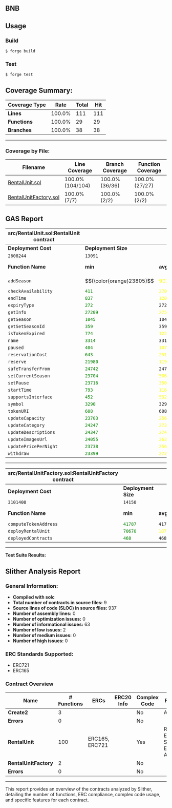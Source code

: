 ## BNB

## Usage

### Build

```shell
$ forge build
```

### Test

```shell
$ forge test
```

## Coverage Summary:

| Coverage Type    | Rate   | Total | Hit   |
|------------------|--------|-------|-------|
| **Lines**        | 100.0% | 111   | 111   |
| **Functions**    | 100.0% | 29    | 29    |
| **Branches**     | 100.0% | 38    | 38    |

---

### Coverage by File:

| Filename               | Line Coverage | Branch Coverage | Function Coverage |
|------------------------|---------------|------------------|-------------------|
| [RentalUnit.sol](coverage/src/src/RentalUnit.sol.gcov.html)    | 100.0% (104/104) | 100.0% (36/36)  | 100.0% (27/27)   |
| [RentalUnitFactory.sol](coverage/src/src/RentalUnitFactory.sol.gcov.html) | 100.0% (7/7)   | 100.0% (2/2)    | 100.0% (2/2)     |

## GAS Report
| src/RentalUnit.sol:RentalUnit contract |                 |        |        |        |         |
|----------------------------------------|-----------------|--------|--------|--------|---------|
| **Deployment Cost**                    | **Deployment Size** |        |        |        |         |
| `2608244`                              | `13091`         |        |        |        |         |
| **Function Name**                      | **min**         | **avg** | **median** | **max** | **# calls** |
| `addSeason`                            | $${\color{orange}23805}$$ | <span style="color:yellow">90726</span> | 112993 | <span style="color:red">112993</span> | 20      |
| `checkAvailability`                    | <span style="color:green">`411`</span>   | <span style="color:yellow">`2707`</span>  | `1940`   | <span style="color:red">`9182`</span>   | `14`      |
| `endTime`                              | <span style="color:green">`837`</span>   | <span style="color:yellow">`1204`</span>  | `837`    | <span style="color:red">`2674`</span>   | `5`       |
| `expiryType`                           | <span style="color:green">`272`</span>   | `272`   | `272`    | `272`    | `1`       |
| `getInfo`                              | <span style="color:green">`27209`</span> | <span style="color:yellow">`27542`</span> | `27209`  | <span style="color:red">`29209`</span>  | `6`       |
| `getSeason`                            | <span style="color:green">`1045`</span>  | `1045`  | `1045`   | `1045`   | `1`       |
| `getSetSeasonId`                       | <span style="color:green">`359`</span>   | `359`   | `359`    | `359`    | `1`       |
| `isTokenExpired`                       | <span style="color:green">`774`</span>   | <span style="color:yellow">`1229`</span>  | `774`    | <span style="color:red">`2597`</span>   | `4`       |
| `name`                                 | <span style="color:green">`3314`</span>  | `3314`  | `3314`   | `3314`   | `1`       |
| `paused`                               | <span style="color:green">`404`</span>   | <span style="color:yellow">`1070`</span>  | `404`    | <span style="color:red">`2404`</span>   | `6`       |
| `reservationCost`                      | <span style="color:green">`643`</span>   | <span style="color:yellow">`2518`</span>  | `2643`   | <span style="color:red">`2643`</span>   | `16`      |
| `reserve`                              | <span style="color:green">`21980`</span> | <span style="color:yellow">`119581`</span> | <span style="color:red">`147483`</span> | `195943` | `19`      |
| `safeTransferFrom`                     | <span style="color:green">`24742`</span> | `24742` | `24742`  | `24742`  | `1`       |
| `setCurrentSeason`                     | <span style="color:green">`23704`</span> | <span style="color:yellow">`50609`</span> | <span style="color:red">`54244`</span>  | `54244`  | `15`      |
| `setPause`                             | <span style="color:green">`23716`</span> | <span style="color:yellow">`35028`</span> | <span style="color:red">`25938`</span>  | `47572`  | `9`       |
| `startTime`                            | <span style="color:green">`793`</span>   | <span style="color:yellow">`1160`</span>  | `793`    | <span style="color:red">`2630`</span>   | `5`       |
| `supportsInterface`                    | <span style="color:green">`452`</span>   | <span style="color:yellow">`532`</span>   | `563`    | `563`    | `6`       |
| `symbol`                               | <span style="color:green">`3290`</span>  | `3290`  | `3290`   | `3290`   | `1`       |
| `tokenURI`                             | <span style="color:green">`608`</span>   | `608`   | `608`    | `608`    | `1`       |
| `updateCapacity`                       | <span style="color:green">`23703`</span> | <span style="color:yellow">`25657`</span> | `23759`  | <span style="color:red">`29509`</span>  | `3`       |
| `updateCategory`                       | <span style="color:green">`24247`</span> | <span style="color:yellow">`27326`</span> | `27326`  | <span style="color:red">`30405`</span>  | `2`       |
| `updateDescriptions`                   | <span style="color:green">`24347`</span> | <span style="color:yellow">`27426`</span> | `27426`  | <span style="color:red">`30505`</span>  | `2`       |
| `updateImagesUrl`                      | <span style="color:green">`24055`</span> | <span style="color:yellow">`26314`</span> | `24352`  | <span style="color:red">`30536`</span>  | `3`       |
| `updatePricePerNight`                  | <span style="color:green">`23738`</span> | <span style="color:yellow">`25684`</span> | `23754`  | <span style="color:red">`29560`</span>  | `3`       |
| `withdraw`                             | <span style="color:green">`23399`</span> | <span style="color:yellow">`27294`</span> | `27294`  | <span style="color:red">`31189`</span>  | `2`       |

---

| src/RentalUnitFactory.sol:RentalUnitFactory contract |                 |         |         |         |         |
|------------------------------------------------------|-----------------|---------|---------|---------|---------|
| **Deployment Cost**                                  | **Deployment Size** |         |         |         |         |
| `3101400`                                            | `14150`         |         |         |         |         |
| **Function Name**                                    | **min**         | **avg** | **median** | **max** | **# calls** |
| `computeTokenAddress`                                | <span style="color:green">`41787`</span> | `41787` | `41787`   | `41787` | `1`       |
| `deployRentalUnit`                                   | <span style="color:green">`70670`</span> | <span style="color:yellow">`1879478`</span> | <span style="color:red">`2482414`</span> | `2482414` | `4`       |
| `deployedContracts`                                  | <span style="color:green">`468`</span>   | `468`   | `468`     | `468`   | `1`       |

---

**Test Suite Results:**



## Slither Analysis Report

### General Information:

- **Compiled with solc**
- **Total number of contracts in source files:** 9
- **Source lines of code (SLOC) in source files:** 937
- **Number of assembly lines:** 0
- **Number of optimization issues:** 0
- **Number of informational issues:** 63
- **Number of low issues:** 2
- **Number of medium issues:** 0
- **Number of high issues:** 0

### ERC Standards Supported:

- ERC721
- ERC165

### Contract Overview

| **Name**           | **# Functions** | **ERCs**        | **ERC20 Info** | **Complex Code** | **Features**             |
|--------------------|-----------------|-----------------|----------------|------------------|--------------------------|
| **Create2**        | 3               |                 |                | No               | Assembly                |
| **Errors**         | 0               |                 |                | No               |                          |
| **RentalUnit**     | 100             | ERC165, ERC721  |                | Yes              | Receive ETH, Send ETH, Assembly |
| **RentalUnitFactory** | 2             |                 |                | No               |                          |
| **Errors**         | 0               |                 |                | No               |                          |

---

This report provides an overview of the contracts analyzed by Slither, detailing the number of functions, ERC compliance, complex code usage, and specific features for each contract.
